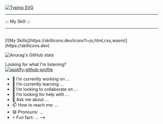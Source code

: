[![Typing SVG](https://readme-typing-svg.demolab.com?font=Handjet&weight=900&duration=3000&pause=1000&color=00A7F7&vCenter=true&multiline=true&width=435&height=150&lines=Hello...;It's+me;Nuttida+Maneesawus;in+progressing+of+upgrading+myself...;Nice+to+meet+you+(%C9%94%E2%97%94%E2%80%BF%E2%97%94)%C9%94+%E2%99%A5)](https://git.io/typing-svg)

<hr/>
::: My Skill :::
<br/><hr/><br/>
[![My Skills](https://skillicons.dev/icons?i=js,html,css,wasm)](https://skillicons.dev)


![Anurag's GitHub stats](https://github-readme-stats.vercel.app/api?username=DocumenttSan&show_icons=true&theme=radical)


Looking for what I'm listening?<br>
[![spotify-github-profile](https://spotify-github-profile.vercel.app/api/view?uid=31x3cmcj6lp2r36j7tgfrrcfzria&cover_image=true&theme=default&show_offline=false&background_color=121212&interchange=false&bar_color=22afec&bar_color_cover=false)](https://spotify-github-profile.vercel.app/api/view?uid=31x3cmcj6lp2r36j7tgfrrcfzria&redirect=true)

- 🔭 I’m currently working on ...
- 🌱 I’m currently learning ...
- 👯 I’m looking to collaborate on ...
- 🤔 I’m looking for help with ...
- 💬 Ask me about ...
- 📫 How to reach me: ...
- 😄 Pronouns: ...
- ⚡ Fun fact: ...
-->
